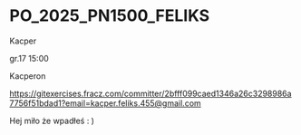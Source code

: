 # PO_2025_PN1500_FELIKS
Kacper

gr.17 15:00

Kacperon

https://gitexercises.fracz.com/committer/2bfff099caed1346a26c3298986a7756f51bdad1?email=kacper.feliks.455@gmail.com

Hej miło że wpadłeś : )
